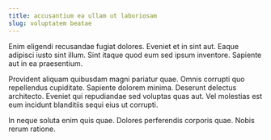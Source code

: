 ```yaml
---
title: accusantium ea ullam ut laboriosam
slug: voluptatem beatae
---
```


Enim eligendi recusandae fugiat dolores. Eveniet et in sint aut. Eaque adipisci iusto sint illum. Sint itaque quod eum sed ipsum inventore. Sapiente aut in ea praesentium.

Provident aliquam quibusdam magni pariatur quae. Omnis corrupti quo repellendus cupiditate. Sapiente dolorem minima. Deserunt delectus architecto. Eveniet qui repudiandae sed voluptas quas aut. Vel molestias est eum incidunt blanditiis sequi eius ut corrupti.

In neque soluta enim quis quae. Dolores perferendis corporis quae. Nobis rerum ratione.
